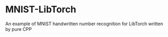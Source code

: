 # MNIST-LibTorch
An example of MNIST handwritten number recognition for LibTorch written by pure CPP
